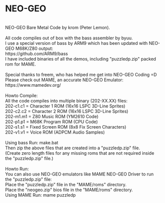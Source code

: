 NEO-GEO
=======
<br />
NEO-GEO Bare Metal Code by krom (Peter Lemon).<br />
<br />
All code compiles out of box with the bass assembler by byuu.<br />
I use a special version of bass by ARM9 which has been updated with NEO-GEO M68K/Z80 output:<br />
https://github.com/ARM9/bass<br />
I have included binaries of all the demos, including "puzzledp.zip" packed rom for MAME.<br />
<br />
Special thanks to freem, who has helped me get into NEO-GEO Coding =D<br />
Please check out MAME, an accurate NEO-GEO Emulator:<br />
https://www.mamedev.org/<br />
<br />
Howto Compile:<br />
All the code compiles into multiple binary (202-XX.XX) files:<br />
202-c1.c1 = Character 1 ROM (16x16 LSPC 3D-Line Sprites)<br />
202-c2.c2 = Character 2 ROM (16x16 LSPC 3D-Line Sprites)<br />
202-m1.m1 = Z80 Music ROM (YM2610 Code)<br />
202-p1.p1 = M68K Program ROM (CPU Code)<br />
202-s1.s1 = Fixed Screen ROM (8x8 Fix Screen Characters)<br />
202-v1.v1 = Voice ROM (ADPCM Audio Samples)<br />
<br />
Using bass Run: make.bat<br />
Then zip the above files that are created into a "puzzledp.zip" file.<br />
(Create zero length files for any missing roms that are not required inside the "puzzledp.zip" file.)<br />
<br />
Howto Run:<br />
You can also use NEO-GEO emulators like MAME NEO-GEO Driver to run the "puzzledp.zip" file:<br />
Place the "puzzledp.zip" file in the "MAME/roms" directory.<br />
Place the "neogeo.zip" bios file in the "MAME/roms" directory.<br />
Using MAME Run: mame puzzledp
